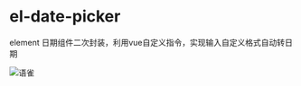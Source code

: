 # el-date-picker
element 日期组件二次封装，利用vue自定义指令，实现输入自定义格式自动转日期

![语雀](https://www.yuque.com/pancake-onwcm/fr7qiy/ouvhar)
